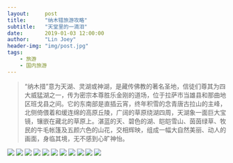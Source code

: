 ```yaml
---
layout:     post
title:      "纳木错旅游攻略"
subtitle:   "天堂里的一滴泪"
date:       2019-01-03 12:00:00
author:     "Lin Joey"
header-img: "img/post.jpg"
tags:
    - 旅游
    - 国内旅游
---
```


>“纳木措”意为天湖、灵湖或神湖，是藏传佛教的著名圣地，信徒们尊其为四大威猛湖之一，传为密宗本尊胜乐金刚的道场，位于拉萨市当雄县和那曲地区班戈县之间。它的东南部是直插云宵，终年积雪的念青唐古拉山的主峰，北侧倚偎着和缓连绵的高原丘陵，广阔的草原绕湖四周，天湖象一面巨大宝镜，镶嵌在藏北的草原上。湛蓝的天、碧色的湖、皑皑雪山、茵茵绿草、牧民的牛毛帐篷及五颜六色的山花，交相辉映，组成一幅大自然美丽、动人的画面，身临其境，无不感到心旷神怡。

![](https://linjoey-image.oss-cn-beijing.aliyuncs.com/我是驴友-纳木错旅游攻略_页面_01.jpg)
![](https://linjoey-image.oss-cn-beijing.aliyuncs.com/我是驴友-纳木错旅游攻略_页面_02.jpg)
![](https://linjoey-image.oss-cn-beijing.aliyuncs.com/我是驴友-纳木错旅游攻略_页面_03.jpg)
![](https://linjoey-image.oss-cn-beijing.aliyuncs.com/我是驴友-纳木错旅游攻略_页面_04.jpg)
![](https://linjoey-image.oss-cn-beijing.aliyuncs.com/我是驴友-纳木错旅游攻略_页面_05.jpg)
![](https://linjoey-image.oss-cn-beijing.aliyuncs.com/我是驴友-纳木错旅游攻略_页面_06.jpg)
![](https://linjoey-image.oss-cn-beijing.aliyuncs.com/我是驴友-纳木错旅游攻略_页面_07.jpg)
![](https://linjoey-image.oss-cn-beijing.aliyuncs.com/我是驴友-纳木错旅游攻略_页面_08.jpg)
![](https://linjoey-image.oss-cn-beijing.aliyuncs.com/我是驴友-纳木错旅游攻略_页面_09.jpg)
![](https://linjoey-image.oss-cn-beijing.aliyuncs.com/我是驴友-纳木错旅游攻略_页面_10.jpg)
![](https://linjoey-image.oss-cn-beijing.aliyuncs.com/我是驴友-纳木错旅游攻略_页面_11.jpg)
